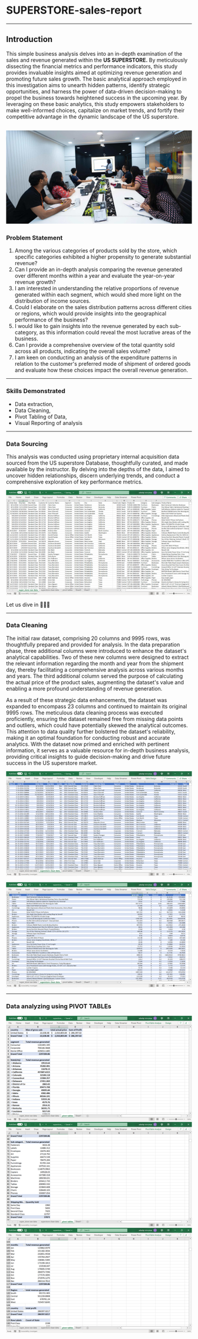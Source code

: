 # SUPERSTORE-sales-report
-------
## Introduction

This simple business analysis delves into an in-depth examination of the sales and revenue generated within the **US SUPERSTORE.** By meticulously dissecting the financial metrics and performance indicators, this study provides invaluable insights aimed at optimizing revenue generation and promoting future sales growth. The basic analytical approach employed in this investigation aims to unearth hidden patterns, identify strategic opportunities, and harness the power of data-driven decision-making to propel the business towards heightened success in the upcoming year. By leveraging on these basic analytics, this study empowers stakeholders to make well-informed choices, capitalize on market trends, and fortify their competitive advantage in the dynamic landscape of the US superstore. 

![](sales_record_interview.jpeg)
-------

### Problem Statement

1.  Among the various categories of products sold by the store, which specific categories exhibited a higher propensity to generate substantial     revenue? 
2.  Can I provide an in-depth analysis comparing the revenue generated over different months within a year and evaluate the year-on-year revenue  growth?
3.  I am interested in understanding the relative proportions of revenue generated within each segment, which would shed more light on the distribution of income sources.
4.  Could I elaborate on the sales distribution patterns across different cities or regions, which would provide insights into the geographical performance of the business? 
5.  I would like to gain insights into the revenue generated by each sub-category, as this information could reveal the most lucrative areas of     the business. 
6.  Can I provide a comprehensive overview of the total quantity sold across all products, indicating the overall sales volume? 
7.  I am keen on conducting an analysis of the expenditure patterns in relation to the customer's preferred mode of shipment of ordered goods and   evaluate how these choices impact the overall revenue generation.

--------

### Skills Demonstrated
- Data extraction, 
- Data Cleaning, 
- Pivot Tabling of Data,
- Visual Reporting of analysis

------
### Data Sourcing

This analysis was conducted using proprietary internal acquisition data sourced from the US superstore Database, thoughtfully curated, and made available by the instructor. By delving into the depths of the data, I aimed to uncover hidden relationships, discern underlying trends, and conduct a comprehensive exploration of key performance metrics. 

 

![](superstore_raw_data.png) 

 

Let us dive in 👊👊👊 

-------
### Data Cleaning

The initial raw dataset, comprising 20 columns and 9995 rows, was thoughtfully prepared and provided for analysis. In the data preparation phase, three additional columns were introduced to enhance the dataset's analytical capabilities. Two of these new columns were designed to extract the relevant information regarding the month and year from the shipment day, thereby facilitating a comprehensive analysis across various months and years. The third additional column served the purpose of calculating the actual price of the product sales, augmenting the dataset's value and enabling a more profound understanding of revenue generation. 

As a result of these strategic data enhancements, the dataset was expanded to encompass 23 columns and continued to maintain its original 9995 rows. The meticulous data cleaning process was executed proficiently, ensuring the dataset remained free from missing data points and outliers, which could have potentially skewed the analytical outcomes. This attention to data quality further bolstered the dataset's reliability, making it an optimal foundation for conducting robust and accurate analytics. With the dataset now primed and enriched with pertinent information, it serves as a valuable resource for in-depth business analysis, providing critical insights to guide decision-making and drive future success in the US superstore market. 

![](superstore_clean_data1.png)


![](superstore_clean_data2.png)

--------

### Data analyzing using PIVOT TABLEs

![](Pivot_table3.png)
![](pivot_table4.png)
![](pivot_table5.png)
































